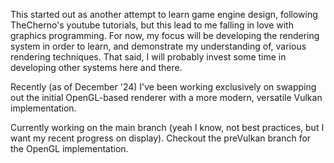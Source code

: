 This started out as another attempt to learn game engine design, following TheCherno's youtube tutorials, but this lead to me falling in love with graphics programming. For now, my focus will be developing the rendering system in order to learn, and demonstrate my understanding of, various rendering techniques. That said, I will probably invest some time in developing other systems here and there.

Recently (as of December '24) I've been working exclusively on swapping out the initial OpenGL-based renderer with a more modern, versatile Vulkan implementation.

Currently working on the main branch (yeah I know, not best practices, but I want my recent progress on display). Checkout the preVulkan branch for the OpenGL implementation.
